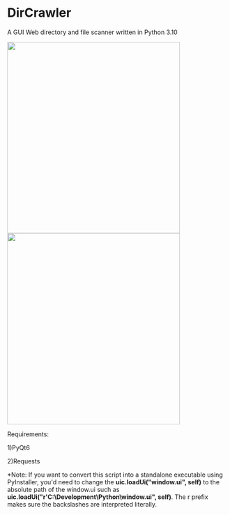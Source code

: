 # DirCrawler
A GUI Web directory and file scanner written in Python 3.10


<img src="https://user-images.githubusercontent.com/90629653/218284134-782ba2e7-8b31-462e-8574-a2f70d2a4e93.png" width="396" height="439">

<img src="https://user-images.githubusercontent.com/90629653/218284149-e0c88e44-1252-487c-b7e8-c8e45f4be809.png" width="396" height="439">

Requirements:

  1)PyQt6
  
  2)Requests

*Note: If you want to convert this script into a standalone executable using PyInstaller, you'd need to change the **uic.loadUi("window.ui", self)** to the absolute path of the window.ui such as **uic.loadUi("r'C:\Development\Python\window.ui", self)**. The r prefix makes sure the backslashes are interpreted literally.
